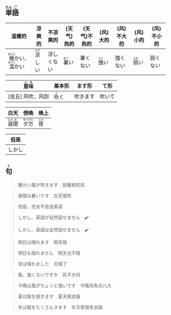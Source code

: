 ## <ruby>単<rt>たん</rt>語<rt>ご</rt></ruby>

| 温暖的                                                       | 凉爽的                           | 不凉爽的   | (天气)热的                     | (天气)不热的 | (风)大的                       | (风)不大的 | (风)小的                       | (风)不小的 |
| ------------------------------------------------------------ | -------------------------------- | ---------- | ------------------------------ | ------------ | ------------------------------ | ---------- | ------------------------------ | ---------- |
| <ruby>暖<rt>あたた</rt>かい</ruby>、<ruby>温<rt>あたた</rt>かい</ruby> | <ruby>涼<rt>すず</rt>しい</ruby> | 涼しくない | <ruby>暑<rt>あつ</rt>い</ruby> | 暑くない     | <ruby>強<rt>つよ</rt>い</ruby> | 強くない   | <ruby>弱<rt>よわ</rt>い</ruby> | 弱くない   |

| <ruby>意<rt>い</rt>味<rt>み</rt></ruby> | 基本形                       | ます形   | て形   |
| --------------------------------------- | ---------------------------- | -------- | ------ |
| [自五] 风吹，风刮                       | <ruby>吹<rt>ふ</rt>く</ruby> | 吹きます | 吹いて |

| 白天                                   | 傍晚                                    | 晚上                        |
| ------------------------------------ | ------------------------------------- | ------------------------- |
| <ruby>昼<rt>ひる</rt>間<rt>ま</rt></ruby> | <ruby>夕<rt>ゆう</rt>方<rt>がた</rt></ruby> | <ruby>夜<rt>よる</rt></ruby> |

| 但是  |
| --- |
| しかし |

## <ruby>句<rt>く</rt></ruby>

> 暖かい風が吹きます　刮暖和的风
> 

> 昼間は暑いです　白天很热
> 

> 但是，完全不会说英语
> 
> しかし、英語が全然話せません　✔️
> 
> しかし、英語は全然話せません　✔️

> 明日は晴れます　明天晴
>
> 明日も晴れません　明天也不晴
>
> 空は晴れました　天晴了
>

> 風、強くないですか　风不大吗
> 

> 今晩は風がちょっと強いです　今晚风有点儿大
> 

> 夏は服を脱ぎます　夏天脱衣服
> 

> 冬は服をたくさんきます　冬天穿很多衣服
> 
